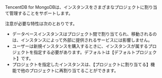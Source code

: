 TencentDB for MongoDBは、インスタンスをさまざまなプロジェクトに割り当て管理することをサポートします。

注意が必要な特性は次のとおりです。
- データベースインスタンスはプロジェクト間で割り当てられ、移動されるのは、インスタンスによって外部に提供されるサービスには影響しません。
- ユーザーは新規インスタンスを購入するときに、インスタンスが属するプロジェクトを指定する必要があります。デフォルトは【デフォルトプロジェクト】です。
- プロジェクトを指定したインスタンスは、【プロジェクトに割り当てる】機能で他のプロジェクトに再割り当てることができます。



